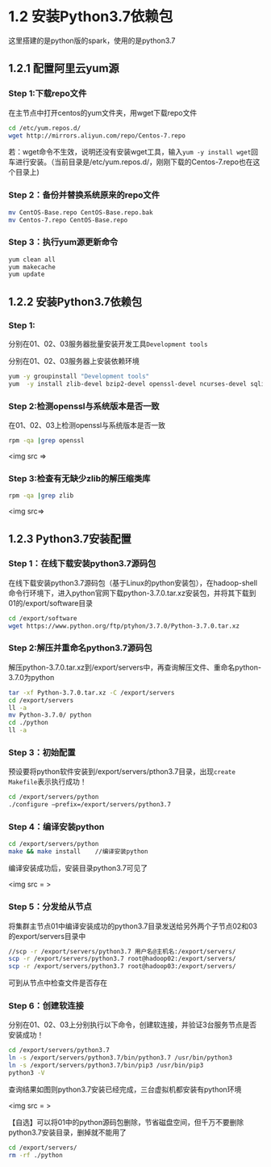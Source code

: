 # 1.2 安装Python3.7依赖包
这里搭建的是python版的spark，使用的是python3.7

## 1.2.1 配置阿里云yum源
### Step 1:下载repo文件
在主节点中打开centos的yum文件夹，用wget下载repo文件

```bash
cd /etc/yum.repos.d/
wget http://mirrors.aliyun.com/repo/Centos-7.repo
```

若：wget命令不生效，说明还没有安装wget工具，输入`yum -y install wget`回车进行安装。（当前目录是/etc/yum.repos.d/，刚刚下载的Centos-7.repo也在这个目录上)

### Step 2：备份并替换系统原来的repo文件
```bash
mv CentOS-Base.repo CentOS-Base.repo.bak
mv Centos-7.repo CentOS-Base.repo
```

### Step 3：执行yum源更新命令
```bash
yum clean all
yum makecache
yum update
```

## 1.2.2 安装Python3.7依赖包
### Step 1:
分别在01、02、03服务器批量安装开发工具`Development tools`

分别在01、02、03服务器上安装依赖环境

```bash
yum -y groupinstall "Development tools"
yum  -y install zlib-devel bzip2-devel openssl-devel ncurses-devel sqlite-devel readline-devel tk-devel gdbm-devel db4-devel libpcap-devel xz-devel libbz2-devel libffi-devel
```

### Step 2:检测openssl与系统版本是否一致
在01、02、03上检测openssl与系统版本是否一致

```bash
rpm -qa |grep openssl
```

<img src =>

### Step 3:检查有无缺少zlib的解压缩类库
```bash
rpm -qa |grep zlib
```
<img src=>

## 1.2.3 Python3.7安装配置
### Step 1：在线下载安装python3.7源码包
在线下载安装python3.7源码包（基于Linux的python安装包），在hadoop-shell命令行环境下，进入python官网下载python-3.7.0.tar.xz安装包，并将其下载到01的/export/software目录

```bash
cd /export/software
wget https://www.python.org/ftp/ptyhon/3.7.0/Python-3.7.0.tar.xz
```

### Step 2:解压并重命名python3.7源码包
解压python-3.7.0.tar.xz到/export/servers中，再查询解压文件、重命名python-3.7.0为python

```bash
tar -xf Python-3.7.0.tar.xz -C /export/servers
cd /export/servers
ll -a
mv Python-3.7.0/ python
cd ./python
ll -a
```

### Step 3：初始配置
预设要将python软件安装到/export/servers/pthon3.7目录，出现`create Makefile`表示执行成功！

```bash
cd /export/servers/python
./configure –prefix=/export/servers/python3.7
```

### Step 4：编译安装python
```bash
cd /export/servers/python
make && make install	//编译安装python
```

编译安装成功后，安装目录python3.7可见了

<img src = >

### Step 5：分发给从节点
将集群主节点01中编译安装成功的python3.7目录发送给另外两个子节点02和03的export/servers目录中

```bash
//scp -r /export/servers/python3.7 用户名@主机名:/export/servers/
scp -r /export/servers/python3.7 root@hadoop02:/export/servers/
scp -r /export/servers/python3.7 root@hadoop03:/export/servers/
```

可到从节点中检查文件是否存在

### Step 6：创建软连接
分别在01、02、03上分别执行以下命令，创建软连接，并验证3台服务节点是否安装成功！

```bash
cd /export/servers/python3.7
ln -s /export/servers/python3.7/bin/python3.7 /usr/bin/python3
ln -s /export/servers/python3.7/bin/pip3 /usr/bin/pip3
python3 -V
```

查询结果如图则python3.7安装已经完成，三台虚拟机都安装有python环境

<img src = >

【自选】可以将01中的python源码包删除，节省磁盘空间，但千万不要删除python3.7安装目录，删掉就不能用了

```bash
cd /export/servers/
rm -rf ./python
```

